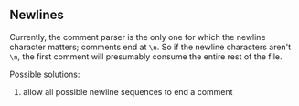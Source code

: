 ## Newlines ##

Currently, the comment parser is the only one for which the newline character matters; 
comments end at `\n`.  So if the newline characters aren't `\n`, the first comment will
presumably consume the entire rest of the file.

Possible solutions:

 1. allow all possible newline sequences to end a comment

